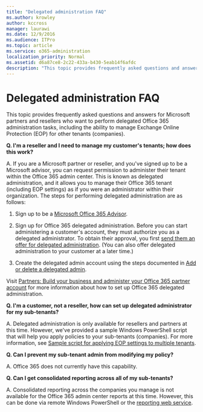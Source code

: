 ```yaml
---
title: "Delegated administration FAQ"
ms.author: krowley
author: kccross
manager: laurawi
ms.date: 12/9/2016
ms.audience: ITPro
ms.topic: article
ms.service: o365-administration
localization_priority: Normal
ms.assetid: d6a87ce8-2c22-433a-b430-5eab14f6afdc
description: "This topic provides frequently asked questions and answers for Microsoft partners and resellers who want to perform delegated Office 365 administration tasks, including the ability to manage Exchange Online Protection (EOP) for other tenants (companies)."
---
```


# Delegated administration FAQ

This topic provides frequently asked questions and answers for Microsoft partners and resellers who want to perform delegated Office 365 administration tasks, including the ability to manage Exchange Online Protection (EOP) for other tenants (companies).
  
 **Q. I'm a reseller and I need to manage my customer's tenants; how does this work?**
  
A. If you are a Microsoft partner or reseller, and you've signed up to be a Microsoft advisor, you can request permission to administer their tenant within the Office 365 admin center. This is known as delegated administration, and it allows you to manage their Office 365 tenant (including EOP settings) as if you were an administrator within their organization. The steps for performing delegated administration are as follows:
  
1. Sign up to be a [Microsoft Office 365 Advisor](https://aka.ms/cloudbenefits).
    
2. Sign up for Office 365 delegated administration. Before you can start administering a customer's account, they must authorize you as a delegated administrator. To obtain their approval, you first [send them an offer for delegated administration](https://go.microsoft.com/fwlink/?LinkId=396829). (You can also offer delegated administration to your customer at a later time.) 
    
3. Create the delegated admin account using the steps documented in [Add or delete a delegated admin](https://go.microsoft.com/fwlink/?LinkId=396831).
    
Visit [Partners: Build your business and administer your Office 365 partner account](https://go.microsoft.com/fwlink/?LinkId=301485) for more information about how to set up Office 365 delegated administration. 
  
 **Q. I'm a customer, not a reseller, how can set up delegated administrator for my sub-tenants?**
  
A. Delegated administration is only available for resellers and partners at this time. However, we've provided a sample Windows PowerShell script that will help you apply policies to your sub-tenants (companies). For more information, see [Sample script for applying EOP settings to multiple tenants](sample-script-for-applying-eop-settings-to-multiple-tenants.md).
  
 **Q. Can I prevent my sub-tenant admin from modifying my policy?**
  
A. Office 365 does not currently have this capability.
  
 **Q. Can I get consolidated reporting across all of my sub-tenants?**
  
A. Consolidated reporting across the companies you manage is not available for the Office 365 admin center reports at this time. However, this can be done via remote Windows PowerShell or the [reporting web service](https://go.microsoft.com/fwlink/?LinkId=279926). 
  

